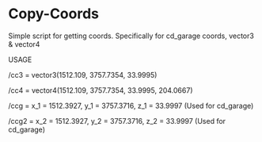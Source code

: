 # Copy-Coords
Simple script for getting coords. Specifically for cd_garage coords, vector3 &amp; vector4

USAGE

/cc3  = vector3(1512.109, 3757.7354, 33.9995)

/cc4  = vector4(1512.109, 3757.7354, 33.9995, 204.0667)

/ccg  =  x_1 = 1512.3927, y_1 = 3757.3716, z_1 = 33.9997 (Used for cd_garage)

/ccg2 = x_2 = 1512.3927, y_2 = 3757.3716, z_2 = 33.9997 (Used for cd_garage)
